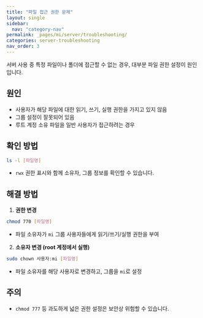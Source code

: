 ```yaml
---
title: "파일 접근 권한 문제"
layout: single
sidebar:
  nav: "category-nav"
permalink: _pages/mi/server/troubleshooting/
categories: server-troubleshooting
nav_order: 3
---
```



서버 사용 중 특정 파일이나 폴더에 접근할 수 없는 경우, 대부분 파일 권한 설정이 원인입니다.

## 원인

- 사용자가 해당 파일에 대한 읽기, 쓰기, 실행 권한을 가지고 있지 않음
- 그룹 설정이 잘못되어 있음
- 루트 계정 소유 파일을 일반 사용자가 접근하려는 경우

## 확인 방법

```bash
ls -l [파일명]
```

- `rwx` 권한 표시와 함께 소유자, 그룹 정보를 확인할 수 있습니다.

## 해결 방법

1. **권한 변경**

```bash
chmod 770 [파일명]
```

- 파일 소유자가 `mi` 그룹 사용자들에게 읽기/쓰기/실행 권한을 부여

2. **소유자 변경 (root 계정에서 실행)**

```bash
sudo chown 사용자:mi [파일명]
```

- 파일 소유자를 해당 사용자로 변경하고, 그룹을 `mi`로 설정

## 주의

- `chmod 777` 등 과도하게 넓은 권한 설정은 보안상 위험할 수 있습니다.
